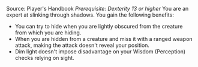 Source: Player's Handbook
*Prerequisite: Dexterity 13 or higher*
You are an expert at slinking through shadows. You gain the following benefits:
* You can try to hide when you are lightly obscured from the creature from which you are hiding.
* When you are hidden from a creature and miss it with a ranged weapon attack, making the attack doesn't reveal your position.
* Dim light doesn't impose disadvantage on your Wisdom (Perception) checks relying on sight.